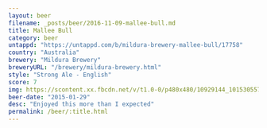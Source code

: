 ```yaml
---
layout: beer
filename: _posts/beer/2016-11-09-mallee-bull.md
title: Mallee Bull
category: beer
untappd: "https://untappd.com/b/mildura-brewery-mallee-bull/17758"
country: "Australia"
brewery: "Mildura Brewery"
breweryURL: "/brewery/mildura-brewery.html"
style: "Strong Ale - English"
score: 7
img: https://scontent.xx.fbcdn.net/v/t1.0-0/p480x480/10929144_10153055792013745_3943691173139596791_n.jpg?oh=598de4c1fed2dae2237a1e9c21cd3ebb&oe=59E8637C
beer-date: "2015-01-29"
desc: "Enjoyed this more than I expected"
permalink: /beer/:title.html
---
```


